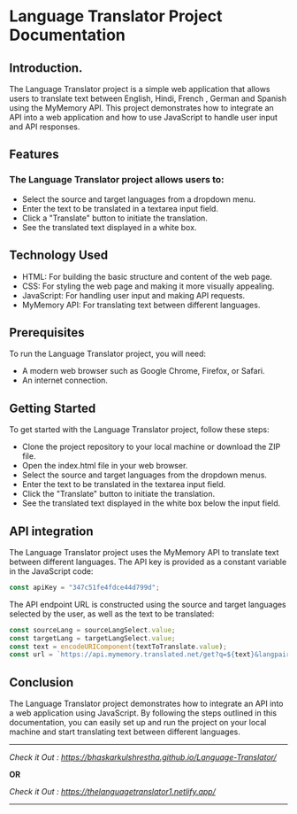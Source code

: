 <h1>Language Translator Project Documentation</h1>
<h2>Introduction.</h2>
    The Language Translator project is a simple web application that allows users to translate text between English, Hindi, French , German and Spanish using the MyMemory API. This project demonstrates how to integrate an API into a web application and how to use JavaScript to handle user input and API responses.

<h2>Features</h2>

### The Language Translator project allows users to:

- Select the source and target languages from a dropdown menu.
- Enter the text to be translated in a textarea input field.
- Click a "Translate" button to initiate the translation.
- See the translated text displayed in a white box.
  
<h2>Technology Used</h2>

- HTML: For building the basic structure and content of the web page.  
- CSS: For styling the web page and making it more visually appealing.  
- JavaScript: For handling user input and making API requests.  
- MyMemory API: For translating text between different languages.
  
<h2>Prerequisites</h2>
To run the Language Translator project, you will need:

- A modern web browser such as Google Chrome, Firefox, or Safari.
- An internet connection.
  
<h2>Getting Started</h2>

To get started with the Language Translator project, follow these steps:

- Clone the project repository to your local machine or download the ZIP file.
- Open the index.html file in your web browser.
- Select the source and target languages from the dropdown menus.
- Enter the text to be translated in the textarea input field.
- Click the "Translate" button to initiate the translation.
- See the translated text displayed in the white box below the input field.
  
<h2>API integration</h2>
The Language Translator project uses the MyMemory API to translate text between different languages. The API key is provided as a constant variable in the JavaScript code:

```.js
const apiKey = "347c51fe4fdce44d799d";
```

The API endpoint URL is constructed using the source and target languages selected by the user, as well as the text to be translated:

```.js
const sourceLang = sourceLangSelect.value;
const targetLang = targetLangSelect.value;
const text = encodeURIComponent(textToTranslate.value);
const url = `https://api.mymemory.translated.net/get?q=${text}&langpair=${sourceLang}|${targetLang}&key=${apiKey}`;
```

<h2>Conclusion</h2>
The Language Translator project demonstrates how to integrate an API into a web application using JavaScript. By following the steps outlined in this documentation, you can easily set up and run the project on your local machine and start translating text between different languages.

-------------------------------------------------------------------------------------
*Check it Out : https://bhaskarkulshrestha.github.io/Language-Translator/*

**OR**

*Check it Out : https://thelanguagetranslator1.netlify.app/*

-------------------------------------------------------------------------------------
